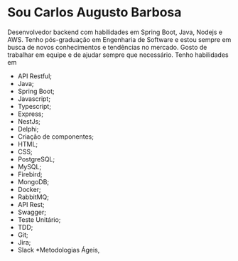 # Sou Carlos Augusto Barbosa
Desenvolvedor backend com habilidades em Spring Boot, Java, Nodejs e AWS. Tenho pós-graduação em Engenharia de Software e estou sempre em busca de novos conhecimentos e tendências no mercado. Gosto de trabalhar em equipe e de ajudar sempre que necessário. 
Tenho habilidades em 
* API Restful;
* Java;
* Spring Boot;
* Javascript;
* Typescript;
* Express;
* NestJs;
* Delphi;
* Criação de componentes;
* HTML;
* CSS;
* PostgreSQL;
* MySQL;
* Firebird;
* MongoDB;
* Docker;
* RabbitMQ;
* API Rest;
* Swagger;
* Teste Unitário;
* TDD;
* Git;
* Jira;
* Slack 
*Metodologias Ágeis, 
